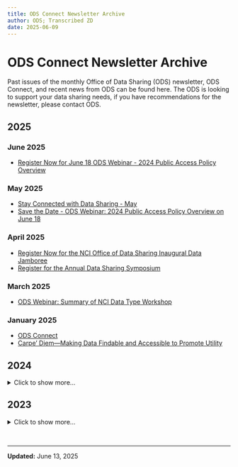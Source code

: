 ```yaml
---
title: ODS Connect Newsletter Archive
author: ODS; Transcribed ZD
date: 2025-06-09
---
```


# ODS Connect Newsletter Archive

Past issues of the monthly Office of Data Sharing (ODS) newsletter, ODS Connect, and recent news from ODS can be found here. The ODS is looking to support your data sharing needs, if you have recommendations for the newsletter, please contact ODS.

## 2025

### June 2025

- <a href="https://cbiit.github.io/ccdi-ods-content/pages/documents/ods-newsletters/2025/2025-06-05_Register_Now_for_June_18_ODS_Webinar_2024_Public_Access_Policy_Overview.pdf" target="_blank"> Register Now for June 18 ODS Webinar - 2024 Public Access Policy Overview</a>

### May 2025

- <a href="https://cbiit.github.io/ccdi-ods-content/pages/documents/ods-newsletters/2025/2025-05-08_Stay_Connected_with_Data_Sharing_May.pdf" target="_blank"> Stay Connected with Data Sharing - May</a>
- <a href="https://cbiit.github.io/ccdi-ods-content/pages/documents/ods-newsletters/2025/2025-05-22_Save_the_Date_ODS_Webinar_2024_Public_Access_Policy_Overview_on_June_18.pdf" target="_blank"> Save the Date - ODS Webinar: 2024 Public Access Policy Overview on June 18</a>

### April 2025

- <a href="https://cbiit.github.io/ccdi-ods-content/pages/documents/ods-newsletters/2025/2025-04-10_Register_Now_for_the_NCI_Office_of_Data_Sharing_Inaugural_Data_Jamboree.pdf" target="_blank">Register Now for the NCI Office of Data Sharing Inaugural Data Jamboree</a>
- <a href="https://cbiit.github.io/ccdi-ods-content/pages/documents/ods-newsletters/2025/2025-04-24_Register_for_the_Annual_Data_Sharing_Symposium.pdf" target="_blank">Register for the Annual Data Sharing Symposium</a>

### March 2025

- <a href="https://cbiit.github.io/ccdi-ods-content/pages/documents/ods-newsletters/2025/2025-03-25_ODS_Webinar_Summary_of_NCI_Data_Type_Workshop.pdf" target="_blank">ODS Webinar: Summary of NCI Data Type Workshop</a>

### January 2025

- <a href="https://cbiit.github.io/ccdi-ods-content/pages/documents/ods-newsletters/2025/2025-01-03_ODS_Connect_January_2025.pdf" target="_blank">ODS Connect</a>
- <a href="https://cbiit.github.io/ccdi-ods-content/pages/documents/ods-newsletters/2025/2025-01-16_Carpe’_Diem_Making_Data_Findable_and_Accessible_to_Promote_Utility.pdf" target="_blank">Carpe’ Diem—Making Data Findable and Accessible to Promote Utility</a>

## 2024

<details>
  <summary>
  Click to show more...
  </summary>

### December 2024

- <a href="https://cbiit.github.io/ccdi-ods-content/pages/documents/ods-newsletters/2024/2024-12-06_Inaugural_ODS_Webinar_&_New_Dataset_Exploration_Feature_in_the_Index_of_NCI_Studies_(INS).pdf" target="_blank">Inaugural ODS Webinar & New Dataset Exploration Feature in the Index of NCI Studies (INS)</a>

### November 2024

- <a href="https://cbiit.github.io/ccdi-ods-content/pages/documents/ods-newsletters/2024/2024-11-07_NCI_Office_of_Data_Sharing_Salutes_Veterans_and_Service_Members__Initiatives_and_Update.pdf" target="_blank">NCI Office of Data Sharing Salutes Veterans and Service Members: Initiatives and Update</a>
- <a href="https://cbiit.github.io/ccdi-ods-content/pages/documents/ods-newsletters/2024/2024-11-19_ACTION_NEEDED__Please_add_your_voice_and_expertise_to_government_policy_implementation.pdf" target="_blank">ACTION NEEDED: Please add your voice and expertise to government policy implementation</a>
- <a href="https://cbiit.github.io/ccdi-ods-content/pages/documents/ods-newsletters/2024/2024-11-21_REMINDER__Action_Needed_by_November_29th_&_ODS_Symposium_Executive_Summary.pdf" target="_blank">REMINDER: Action Needed by November 29th & ODS Symposium Executive Summary</a>

### October 2024

- <a href="https://cbiit.github.io/ccdi-ods-content/pages/documents/ods-newsletters/2024/2024-10-03_ODS_Data_Sharing_Symposium_2024__Join_the_Conversation.pdf" target="_blank">ODS Data Sharing Symposium 2024: Join the Conversation</a>
- <a href="https://cbiit.github.io/ccdi-ods-content/pages/documents/ods-newsletters/2024/2024-10-25_Key_Impressions_from_the_ODS_Symposium.pdf" target="_blank">Key Impressions from the ODS Symposium</a>

### September 2024

- <a href="https://cbiit.github.io/ccdi-ods-content/pages/documents/ods-newsletters/2024/2024-09-05_NCI_ODS_Workshop_Series_and_Register_for_the_Annual_Data_Sharing_Symposium.pdf" target="_blank">NCI ODS Workshop Series and Register for the Annual Data Sharing Symposium</a>
- <a href="https://cbiit.github.io/ccdi-ods-content/pages/documents/ods-newsletters/2024/2024-09-19_Highlighting_National_Childhood_Cancer_Awareness_Month_and_NCI's_Index_of_NCI_Studies.pdf" target="_blank">Highlighting National Childhood Cancer Awareness Month and NCI's Index of NCI Studies</a>

### August 2024

- <a href="https://cbiit.github.io/ccdi-ods-content/pages/documents/ods-newsletters/2024/2024-08-08_Stay_Connected_with_Data_Sharing_August_2024.pdf" target="_blank">Stay Connected with Data Sharing: August</a>
- <a href="https://cbiit.github.io/ccdi-ods-content/pages/documents/ods-newsletters/2024/2024-08-22_Apply_Today_to_Participate_in_an_In-Person_HTAN_Data_Jamboree.pdf" target="_blank">Apply Today to Participate in an In-Person HTAN Data Jamboree</a>
- <a href="https://cbiit.github.io/ccdi-ods-content/pages/documents/ods-newsletters/2024/2024-08-26_USCDI+_Cancer_Registry_Seeks_Feedback_on_Data_Element_List_and_Hosts_Listening_Session.pdf" target="_blank">USCDI+ Cancer Registry Seeks Feedback on Data Element List and Hosts Listening Session</a>

### July 2024

- <a href="https://cbiit.github.io/ccdi-ods-content/pages/documents/ods-newsletters/2024/2024-07-11_Stay_Connected_with_Data_Sharing_July_2024.pdf" target="_blank">Stay Connected with Data Sharing: July</a>
- <a href="https://cbiit.github.io/ccdi-ods-content/pages/documents/ods-newsletters/2024/2024-07-25_NCI_Data_Sharing_Resources_and_Support_for_Cancer_Researchers.pdf" target="_blank">NCI Data Sharing: Resources and Support for Cancer Researchers</a>

### June 2024

- <a href="https://cbiit.github.io/ccdi-ods-content/pages/documents/ods-newsletters/2024/2024-06-06_Stay_Connected_with_Data_Sharing_June_2024.pdf" target="_blank">Stay Connected with Data Sharing: June</a>
- <a href="https://cbiit.github.io/ccdi-ods-content/pages/documents/ods-newsletters/2024/2024-06-20_Cancer_Moonshot_Biobank_Releases_Data_for_First_248_Participants.pdf" target="_blank">Cancer Moonshot Biobank Releases Data for First 248 Participants</a>
- <a href="https://cbiit.github.io/ccdi-ods-content/pages/documents/ods-newsletters/2024/2024-06-25_Human_Tumor_Atlas_Network_(HTAN)_Data_Jamboree_2024_Pitch.pdf" target="_blank">Human Tumor Atlas Network (HTAN) Data Jamboree 2024 Pitch</a>

### May 2024

- <a href="https://cbiit.github.io/ccdi-ods-content/pages/documents/ods-newsletters/2024/2024-05-10_Register_Now_for_the_Annual_Data_Sharing_Symposium!.pdf" target="_blank">Register Now for the Annual Data Sharing Symposium!</a>
- <a href="https://cbiit.github.io/ccdi-ods-content/pages/documents/ods-newsletters/2024/2024-05-23_Highlights_from_AACR_and_Congratulations_Dr._Kerlavage.pdf" target="_blank">Highlights from AACR and Congratulations Dr. Kerlavage</a>

### April 2024

- <a href="https://cbiit.github.io/ccdi-ods-content/pages/documents/ods-newsletters/2024/2024-04-04_Stay_Connected_with_Data_Sharing_April_2024.pdf" target="_blank">Stay Connected with Data Sharing: April</a>
- <a href="https://cbiit.github.io/ccdi-ods-content/pages/documents/ods-newsletters/2024/2024-04-18_Data_Sharing_Champion_Cancer_Target_Discovery_and_Development_(CTD²)_Network.pdf" target="_blank">Data Sharing Champion: Cancer Target Discovery and Development (CTD²) Network</a>

### March 2024

- <a href="https://cbiit.github.io/ccdi-ods-content/pages/documents/ods-newsletters/2024/2024-03-07_Stay_Connected_with_Data_Sharing_March_2024.pdf" target="_blank">Stay Connected with Data Sharing: March</a>
- <a href="https://cbiit.github.io/ccdi-ods-content/pages/documents/ods-newsletters/2024/2024-03-21_Where_to_Find_ODS_at_AACR.pdf" target="_blank">Where to Find ODS at AACR</a>

### February 2024

- <a href="https://cbiit.github.io/ccdi-ods-content/pages/documents/ods-newsletters/2024/2024-02-08_Stay_Connected_with_Data_Sharing_February_2024.pdf" target="_blank">Stay Connected with Data Sharing: February</a>
- <a href="https://cbiit.github.io/ccdi-ods-content/pages/documents/ods-newsletters/2024/2024-02-22_Data_Sharing_of_NCI-Sponsored_Cancer_Screening_Trials.pdf" target="_blank">Data Sharing of NCI-Sponsored Cancer Screening Trials</a>

### January 2024

- <a href="https://cbiit.github.io/ccdi-ods-content/pages/documents/ods-newsletters/2024/2024-01-16_ODS_Connect_January_2024.pdf" target="_blank">ODS Connect</a>
- <a href="https://cbiit.github.io/ccdi-ods-content/pages/documents/ods-newsletters/2024/2024-01-25_NIH_Data_Management_and_Sharing_Policy_Year_One.pdf" target="_blank">NIH Data Management and Sharing Policy - Year One</a>

</details>

## 2023

<details>
  <summary>
  Click to show more...
  </summary>

### December 2023

- <a href="https://cbiit.github.io/ccdi-ods-content/pages/documents/ods-newsletters/2023/2023-12-21_ODS_Connect_December_2023.pdf" target="_blank">ODS Connect</a>

### November 2023

- <a href="https://cbiit.github.io/ccdi-ods-content/pages/documents/ods-newsletters/2023/2023-11-17_ODS_Connect_November_2023.pdf" target="_blank">ODS Connect</a>

### October 2023

- <a href="https://cbiit.github.io/ccdi-ods-content/pages/documents/ods-newsletters/2023/2023-10-20_ODS_Connect_October_2023.pdf" target="_blank">ODS Connect</a>

### September 2023

- <a href="https://cbiit.github.io/ccdi-ods-content/pages/documents/ods-newsletters/2023/2023-09-22_ODS_Connect_September_2023.pdf" target="_blank">ODS Connect</a>

### August 2023

- <a href="https://cbiit.github.io/ccdi-ods-content/pages/documents/ods-newsletters/2023/2023-08-24_ODS_Connect_August_2023.pdf" target="_blank">ODS Connect</a>

### July 2023

- <a href="https://cbiit.github.io/ccdi-ods-content/pages/documents/ods-newsletters/2023/2023-07-21_ODS_Connect_July_2023.pdf" target="_blank">ODS Connect</a>

</details>

&nbsp;

---

**Updated:** June 13, 2025
